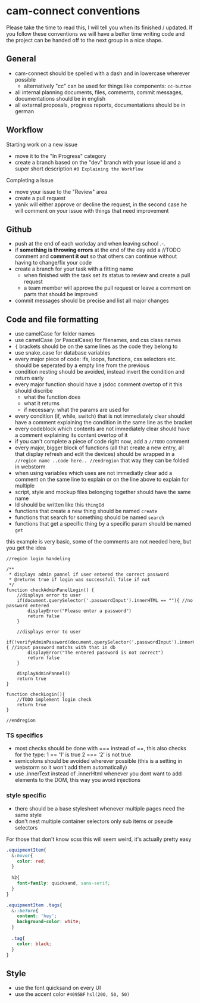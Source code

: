 # cam-connect conventions
Please take the time to read this, I will tell you when its finished / updated. 
If you follow these conventions we will have a better time writing code and the project can be handed off to the next group in a nice shape. 

## General

- cam-connect should be spelled with a dash and in lowercase wherever possible
  - alternatively "cc" can be used for things like components: `cc-button`
- all internal planning documents, files, comments, commit messages, documentations should be in english
- all external proposals, progress reports, documentations should be in german

## Workflow
Starting work on a new issue
- move it to the "In Progress" category
- create a branch based on the "dev" branch with your issue id and a super short description `#0 Explaining the Workflow`

Completing a Issue
- move your issue to the "Review" area
- create a pull request
- yanik will either approve or decline the request, in the second case he will comment on your issue with things that need improvement

## Github
- push at the end of each workday and when leaving school .-.
- if **something is throwing errors** at the end of the day add a //TODO comment and **comment it out** so that others can continue without having to change/fix your code
- create a branch for your task with a fitting name
  - when finished with the task set its status to review and create a pull request
  - a team member will approve the pull request or leave a comment on parts that should be improved
- commit messages should be precise and list all major changes

## Code and file formatting

- use camelCase for folder names
- use camelCase (or PascalCase) for filenames, and css class names
- `{` brackets should be on the same lines as the code they belong to
- use snake_case for database variables
- every major piece of code: ifs, loops, functions, css selectors etc. should be seperated by a empty line from the previous
- condition nesting should be avoided, instead invert the condition and return early
- every major function should have a jsdoc comment overtop of it this should discribe
  - what the function does
  - what it returns
  - if necessary: what the params are used for
- every condition (if, while, switch) that is not immediately clear should have a comment explaining the condition 
in the same line as the bracket
- every codeblock which contents are not immediately clear should have a comment explaining its content overtop of it
- if you can't complete a piece of code right now, add a `//TODO` comment
- every major, bigger block of functions (all that create a new entry, all that display refresh and edit the devices) 
should be wrapped in a `//region name ..code here.. //endregion` that way they can be folded in webstorm
- when using variables which uses are not immediatly clear add a comment on the same line to explain or on the line above to explain for multiple
- script, style and mockup files belonging together should have the same name
- Id should be written like this `thingId`
- functions that create a new thing should be named `create` 
- functions that search for something should be named `search` 
- functions that get a specific thing by a specific param should be named `get`

this example is very basic, some of the comments are not needed here, but you get the idea
```JS
//region login handeling

/**
 * displays admin pannel if user entered the correct password
 * @returns true if login was successfull false if not
 */
function checkAdminPanelLogin() {
    //displays error to user
    if(document.querySelector('.passwordInput').innerHTML == ""){ //no password entered
        displayError("Please enter a password")
        return false
    }
    
    //displays error to user
    if(!verifyAdminPassword(document.querySelector('.passwordInput').innerHTML)){ //input password matchs with that in db
        displayError("The entered password is not correct")
        return false
    }
    
    displayAdminPannel()
    return true
}

function checkLogin(){
    //TODO implement login check
    return true
}

//endregion
```

### TS specifics

- most checks should be done with === instead of ==, this also checks for the type: 1 == '1' is true 2 === '2' is not true
- semicolons should be avoided wherever possible (this is a setting in webstorm so it won't add them automatically)
- use .innerText instead of .innerHtml whenever you dont want to add elements to the DOM, this way you avoid injections

### style specific
- there should be a base stylesheet whenever multiple pages need the same style
- don't nest multiple container selectors only sub items or pseude selectors

For those that don't know scss this will seem weird, it's actually pretty easy
```SCSS
.equipmentItem{
  &:hover{
    color: red;
  }
  
  h2{
    font-family: quicksand, sans-serif;
  }
}

.equipmentItem .tags{
  &::before{
    content: 'hey';
    background-color: white;
  }
  
  .tag{
    color: black;
  }
}
```

## Style
- use the font quicksand on every UI
- use the accent color `#4095BF` `hsl(200, 50, 50)`